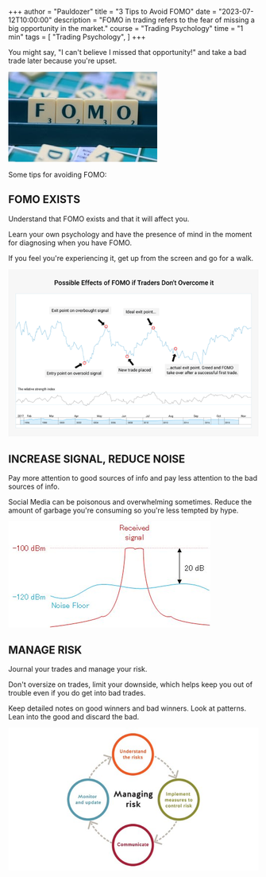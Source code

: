 +++
author = "Pauldozer"
title = "3 Tips to Avoid FOMO"
date = "2023-07-12T10:00:00"
description = "FOMO in trading refers to the fear of missing a big opportunity in the market."
course = "Trading Psychology"
time = "1 min"
tags = [
   "Trading Psychology",
]
+++


You might say, "I can't believe I missed that opportunity!" and take a bad trade later because you're upset.

![](images/fomo.jpeg)


Some tips for avoiding FOMO:

## **FOMO EXISTS** 

Understand that FOMO exists and that it will affect you.

Learn your own psychology and have the presence of mind in the moment for diagnosing when you have FOMO. 

If you feel you're experiencing it, get up from the screen and go for a walk.

![](images/fomoeffects.png)

## **INCREASE SIGNAL, REDUCE NOISE**

Pay more attention to good sources of info and pay less attention to the bad sources of info.

Social Media can be poisonous and overwhelming sometimes. Reduce the amount of garbage you're consuming so you're less tempted by hype.

![](images/signal.jpeg)


## **MANAGE RISK**

Journal your trades and manage your risk.

Don't oversize on trades, limit your downside, which helps keep you out of trouble even if you do get into bad trades.

Keep detailed notes on good winners and bad winners. Look at patterns. Lean into the good and discard the bad.

![](images/risk.jpeg)
